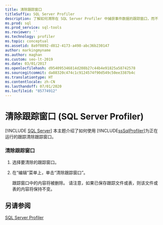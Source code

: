 ```yaml
---
title: 清除跟踪窗口
titleSuffix: SQL Server Profiler
description: 了解如何清除在 SQL Server Profiler 中捕获事件数据的跟踪窗口，而不清除任何跟踪文件或表。
ms.prod: sql
ms.prod_service: sql-tools
ms.reviewer: ''
ms.technology: profiler
ms.topic: conceptual
ms.assetid: 8a9f0892-d812-4173-a498-abc36b230147
author: markingmyname
ms.author: maghan
ms.custom: seo-lt-2019
ms.date: 03/01/2017
ms.openlocfilehash: d954095346814d208b27c44b4e91825a58742578
ms.sourcegitcommit: da88320c474c1c9124574f90d549c50ee3387b4c
ms.translationtype: HT
ms.contentlocale: zh-CN
ms.lasthandoff: 07/01/2020
ms.locfileid: "85774912"
---
```

# <a name="clear-a-trace-window-sql-server-profiler"></a>清除跟踪窗口 (SQL Server Profiler)

 [!INCLUDE [SQL Server](../../includes/applies-to-version/sqlserver.md)]
  本主题介绍了如何使用 [!INCLUDE[ssSqlProfiler](../../includes/sssqlprofiler-md.md)]为正在运行的跟踪清除跟踪窗口。  
  
### <a name="to-clear-a-trace-window"></a>清除跟踪窗口  
  
1.  选择要清除的跟踪窗口。  
  
2.  在“编辑”菜单上，单击“清除跟踪窗口”。  
  
     跟踪窗口中的内容将被删除。 请注意，如果已保存跟踪文件或表，则该文件或表的内容将保持不变。  
  
## <a name="see-also"></a>另请参阅  
 [SQL Server Profiler](../../tools/sql-server-profiler/sql-server-profiler.md)  
  
  

